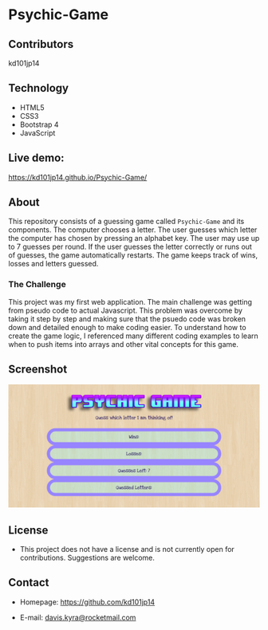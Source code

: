 # Psychic-Game

## Contributors

kd101jp14

## Technology

* HTML5
* CSS3
* Bootstrap 4
* JavaScript

## Live demo:
https://kd101jp14.github.io/Psychic-Game/

## About

This repository consists of a guessing game called `Psychic-Game` and its components. The computer chooses a letter. The user guesses which letter the computer has chosen by pressing an alphabet key. The user may use up to 7 guesses per round. If the user guesses the letter correctly or runs out of guesses, the game automatically restarts. The game keeps track of wins, losses and letters guessed.

### The Challenge

This project was my first web application. The main challenge was getting from pseudo code to actual Javascript. This problem was overcome by taking it step by step and making sure that the psuedo code was broken down and detailed enough to make coding easier. To understand how to create the game logic, I referenced many different coding examples to learn when to push items into arrays and other vital concepts for this game.

## Screenshot
![Psychic Game Screenshot](assets/images/psychicGameImage.png)

## License

* This project does not have a license and is not currently open for contributions. Suggestions are welcome.

## Contact

* Homepage:  https://github.com/kd101jp14

* E-mail: davis.kyra@rocketmail.com
